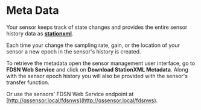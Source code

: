 # Meta Data

Your sensor keeps track of state changes and provides the entire sensor history data as  [**stationxml**](http://docs.fdsn.org/projects/stationxml/en/latest/).

Each time your change the sampling rate, gain, or the location of your sensor a new epoch in the sensor's history is created.

To retrieve the metadata open the sensor management user interface, go to **FDSN Web Service** and click on **Download StationXML Metadata**.
Along with the sensor epoch history you will also be provided with the sensor's transfer function.

Or use the sensors' FDSN Web Service endpoint at [http://qssensor.local/fdsnws](http://qssensor.local/fdsnws).
